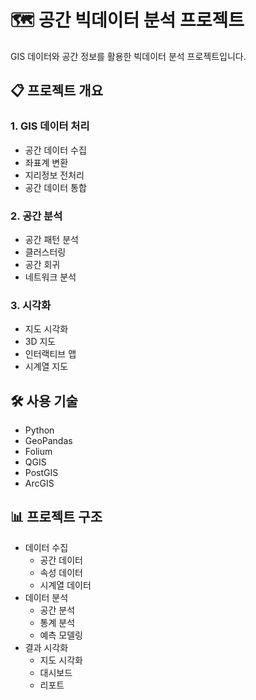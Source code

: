 # 🗺️ 공간 빅데이터 분석 프로젝트

GIS 데이터와 공간 정보를 활용한 빅데이터 분석 프로젝트입니다.

## 📋 프로젝트 개요

### 1. GIS 데이터 처리
- 공간 데이터 수집
- 좌표계 변환
- 지리정보 전처리
- 공간 데이터 통합

### 2. 공간 분석
- 공간 패턴 분석
- 클러스터링
- 공간 회귀
- 네트워크 분석

### 3. 시각화
- 지도 시각화
- 3D 지도
- 인터랙티브 맵
- 시계열 지도

## 🛠️ 사용 기술
- Python
- GeoPandas
- Folium
- QGIS
- PostGIS
- ArcGIS

## 📊 프로젝트 구조
- 데이터 수집
  - 공간 데이터
  - 속성 데이터
  - 시계열 데이터
- 데이터 분석
  - 공간 분석
  - 통계 분석
  - 예측 모델링
- 결과 시각화
  - 지도 시각화
  - 대시보드
  - 리포트 